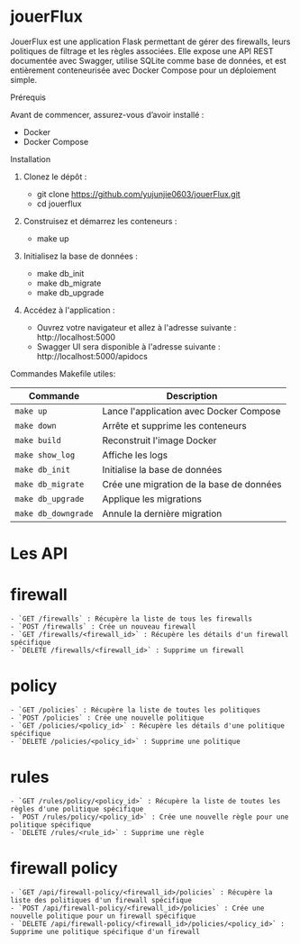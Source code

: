 # jouerFlux

JouerFlux est une application Flask permettant de gérer des firewalls, leurs politiques de filtrage et les règles associées.
Elle expose une API REST documentée avec Swagger, utilise SQLite comme base de données, et est entièrement conteneurisée avec Docker Compose pour un déploiement simple.

Prérequis

Avant de commencer, assurez-vous d’avoir installé :
- Docker
- Docker Compose

Installation

1. Clonez le dépôt :
    - git clone https://github.com/yujunjie0603/jouerFlux.git
    - cd jouerflux

2. Construisez et démarrez les conteneurs :
    - make up

3. Initialisez la base de données :
    - make db_init
    - make db_migrate
    - make db_upgrade

4. Accédez à l'application :
    - Ouvrez votre navigateur et allez à l'adresse suivante : http://localhost:5000
    - Swagger UI sera disponible à l'adresse suivante : http://localhost:5000/apidocs

Commandes Makefile utiles:

| Commande            | Description                              |
| ------------------- | ---------------------------------------- |
| `make up`           | Lance l'application avec Docker Compose  |
| `make down`         | Arrête et supprime les conteneurs        |
| `make build`        | Reconstruit l'image Docker               |
| `make show_log`     | Affiche les logs                         |
| `make db_init`      | Initialise la base de données            |
| `make db_migrate`   | Crée une migration de la base de données |
| `make db_upgrade`   | Applique les migrations                  |
| `make db_downgrade` | Annule la dernière migration             |


# Les API

# firewall
    - `GET /firewalls` : Récupère la liste de tous les firewalls
    - `POST /firewalls` : Crée un nouveau firewall
    - `GET /firewalls/<firewall_id>` : Récupère les détails d'un firewall spécifique
    - `DELETE /firewalls/<firewall_id>` : Supprime un firewall

# policy
    - `GET /policies` : Récupère la liste de toutes les politiques
    - `POST /policies` : Crée une nouvelle politique
    - `GET /policies/<policy_id>` : Récupère les détails d'une politique spécifique
    - `DELETE /policies/<policy_id>` : Supprime une politique

# rules
    - `GET /rules/policy/<policy_id>` : Récupère la liste de toutes les règles d'une politique spécifique
    - `POST /rules/policy/<policy_id>` : Crée une nouvelle règle pour une politique spécifique
    - `DELETE /rules/<rule_id>` : Supprime une règle

# firewall policy
    - `GET /api/firewall-policy/<firewall_id>/policies` : Récupère la liste des politiques d'un firewall spécifique
    - `POST /api/firewall-policy/<firewall_id>/policies` : Crée une nouvelle politique pour un firewall spécifique
    - `DELETE /api/firewall-policy/<firewall_id>/policies/<policy_id>` : Supprime une politique spécifique d'un firewall
